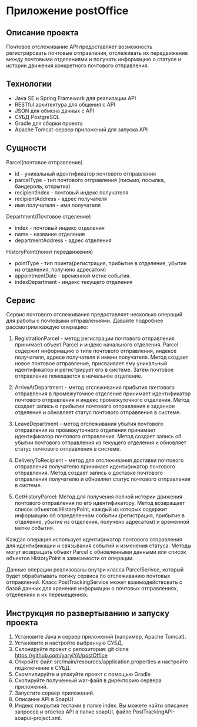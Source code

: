 # Приложение postOffice
## Описание проекта

Почтовое отслеживание API предоставляет возможность регистрировать почтовые отправления, отслеживать их передвижение между почтовыми отделениями и получать информацию о статусе и истории движения конкретного почтового отправления.

## Технологии
- Java SE и Spring Framework для реализации API
- RESTful архитектура для общения с API
- JSON  для обмена данных с API
- СУБД PostgreSQL
- Gradle для сборки проекта
- Apache Tomcat-сервер приложений для запуска API

## Сущности
Parcel(почтовое отправление)
- id - уникальный идентификатор почтового отправления
- parcelType - тип почтового отправления (письмо, посылка, бандероль, открытка)
- recipientIndex - почтовый индекс получателя
- recipientAddress - адрес получателя
- имя получателя - имя получателя

Department(Почтовое отделение)
- index - почтовый индекс отделения
- name - название отделения
- departmentAddress - адрес отделения

HistoryPoint(поинт передвижения)
- pointType - тип поинта(регистрация, прибытие в отделение, убытие из отделения, получено адресатом)
- appointmentDate - временной метке события.
- indexDepartment - индекс текущего отделения

## Сервис

Сервис почтового отслеживания предоставляет несколько операций для работы с почтовыми отправлениями. Давайте подробнее рассмотрим каждую операцию:

1. RegistrationParcel - метод регистрации почтового отправления принимает объект Parcel и индекс начального отделения. Parcel содержит информацию о типе почтового отправления, индексе получателя, адресе получателя и имени получателя. Метод создает новое почтовое отправление, присваивает ему уникальный идентификатор и регистрирует его в системе. Затем почтовое отправление помещается в начальное отделение.

2. ArriveAtDepartment - метод отслеживания прибытия почтового отправления в промежуточное отделение принимает идентификатор почтового отправления и индекс промежуточного отделения. Метод создает запись о прибытии почтового отправления в заданное отделение и обновляет статус почтового отправления в системе.

3. LeaveDepartment - метод отслеживания убытия почтового отправления из промежуточного отделения принимает идентификатор почтового отправления. Метод создает запись об убытии почтового отправления из текущего отделения и обновляет статус почтового отправления в системе.

4. DeliveryToRecipient - метод для отслеживания доставки почтового отправления получателю принимает идентификатор почтового отправления. Метод создает запись о доставке почтового отправления получателю и обновляет статус почтового отправления в системе.

5. GetHistoryParcel: Метод для получения полной истории движения почтового отправления по его идентификатору. Метод возвращает список объектов HistoryPoint, каждый из которых содержит информацию об определенном событии (регистрация, прибытие в отделение, убытие из отделения, получено адресатом) и временной метке события.

Каждая операция использует идентификатор почтового отправления для идентификации и связывания событий и изменения статуса. Методы могут возвращать объект Parcel с обновленными данными или список объектов HistoryPoint в зависимости от операции.

Данные операции реализованы внутри класса ParcelSerivce, который будет обрабатывать логику сервиса по отслеживанию почтовых отправлений. Класс PostTrackingService может взаимодействовать с базой данных для хранения информации о почтовых отправлениях, отделениях и их перемещениях.

## Инструкция по развертыванию и запуску проекта

1. Установите Java и сервер приложений (например, Apache Tomcat).
2. Установите и настройте выбранную СУБД.
3. Склонируйте проект с репозитория: git clone https://github.com/yaryiYA/postOffice
5. Откройте файл src/main/resources/application.properties и настройте подключение к СУБД.
4. Скомпилируйте и упакуйте проект с помощью Gradle
6. Скопируйте полученный war-файл в директорию сервера приложений.
7. Запустите сервер приложений.
8. Описание API в SoapUI
9. Индекс покрытия тестами в папке index.
Вы можете найти описание запросов и ответов API в папке soapUI, файле PostTrackingAPI-soapui-project.xml.

